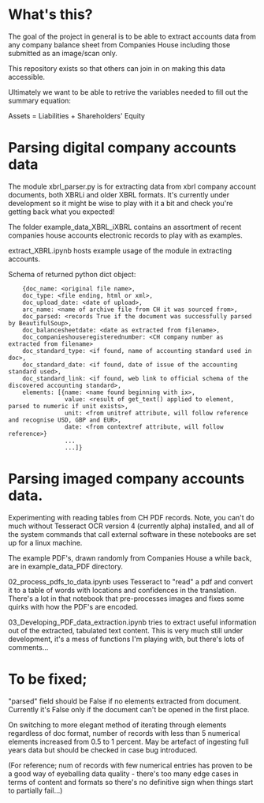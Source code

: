 # What's this?

The goal of the project in general is to be able to extract accounts
data from any company balance sheet from Companies House including those
submitted as an image/scan only.  

This repository exists so that others can join in on making this data
accessible.

Ultimately we want to be able to retrive the variables needed to fill
out the summary equation:

Assets = Liabilities + Shareholders' Equity


# Parsing digital company accounts data

The module xbrl_parser.py is for extracting data from xbrl company
account documents, both XBRLi and older XBRL formats.  It's currently
under development so it might be wise to play with it a bit and check
you're getting back what you expected!

The folder example_data_XBRL_iXBRL contains an assortment of recent
companies house accounts electronic records to play with as examples.

extract_XBRL.ipynb hosts example usage of the module in extracting
accounts.

Schema of returned python dict object:

```
	{doc_name: <original file name>,
	doc_type: <file ending, html or xml>,
	doc_upload_date: <date of upload>,
	arc_name: <name of archive file from CH it was sourced from>,
	doc_parsed: <records True if the document was successfully parsed by BeautifulSoup>,
	doc_balancesheetdate: <date as extracted from filename>,
	doc_companieshouseregisterednumber: <CH company number as extracted from filename>
	doc_standard_type: <if found, name of accounting standard used in doc>,
	doc_standard_date: <if found, date of issue of the accounting standard used>,
	doc_standard_link: <if found, web link to official schema of the discovered accounting standard>,
	elements: [{name: <name found beginning with ix>,
				value: <result of get_text() applied to element, parsed to numeric if unit exists>,
				unit: <from unitref attribute, will follow reference and recognise USD, GBP and EUR>,
				date: <from contextref attribute, will follow reference>}
				...
				...]}
```

# Parsing imaged company accounts data.

Experimenting with reading tables from CH PDF records.  Note, you can't
do much without Tesseract OCR version 4 (currently alpha) installed, and
all of the system commands that call external software in these notebooks
are set up for a linux machine.

The example PDF's, drawn randomly from Companies House a while back, are
in example_data_PDF directory.

02_process_pdfs_to_data.ipynb uses Tesseract to "read" a pdf and convert it
to a table of words with locations and confidences in the translation.  
There's a lot in that notebook that  pre-processes images and fixes
some quirks with how the PDF's are encoded.

03_Developing_PDF_data_extraction.ipynb tries to extract useful 
information out of the extracted, tabulated text content.  This is very
much still under development, it's a mess of functions I'm playing with,
but there's lots of comments...


# To be fixed;

"parsed" field should be False if no elements extracted from document. 
Currently it's False only if the document can't be opened in the first 
place.

On switching to more elegant method of iterating through elements
regardless of doc format, number of records with less than 5 numerical
elements increased from 0.5 to 1 percent.  May be artefact of ingesting
full years data but should be checked in case bug introduced.

(For reference; num of records with few numerical entries has proven to
be a good way of eyeballing data quality - there's too many edge cases 
in terms of content and formats so there's no definitive sign when 
things start to partially fail...)
